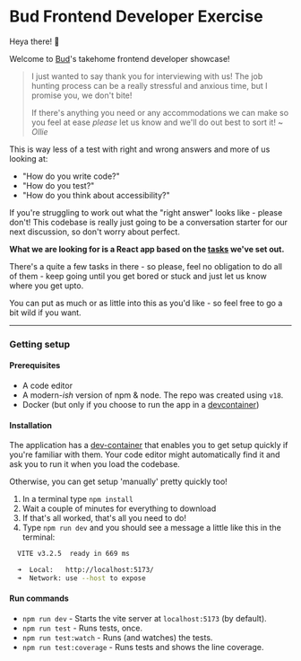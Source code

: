 # Bud Frontend Developer Exercise

Heya there! 👋

Welcome to [Bud](https://www.thisisbud.com)'s takehome frontend developer showcase!

> I just wanted to say thank you for interviewing with us! The job hunting process can be a really stressful and anxious time, but I promise you, we don't bite!
>
> If there's anything you need or any accommodations we can make so you feel at ease _please_ let us know and we'll do out best to sort it!
> ~ _Ollie_

This is way less of a test with right and wrong answers and more of us looking at:

- "How do you write code?"
- "How do you test?"
- "How do you think about accessibility?"

If you're struggling to work out what the "right answer" looks like - please don't! This codebase is really just going to be a conversation starter for our next discussion, so don't worry about perfect.

**What we are looking for is a React app based on the [tasks](./tasks) we've set out.**

There's a quite a few tasks in there - so please, feel no obligation to do all of them - keep going until you get bored or stuck and just let us know where you get upto.

You can put as much or as little into this as you'd like - so feel free to go a bit wild if you want.

---

### Getting setup

#### Prerequisites

- A code editor
- A modern-_ish_ version of npm & node. The repo was created using `v18`.
- Docker (but only if you choose to run the app in a [devcontainer](https://code.visualstudio.com/docs/remote/containers))

#### Installation

The application has a [dev-container](./.devcontainer/devcontainer.json) that enables you to get setup quickly if you're familiar with them. Your code editor might automatically find it and ask you to run it when you load the codebase.

Otherwise, you can get setup 'manually' pretty quickly too!

1. In a terminal type `npm install`
2. Wait a couple of minutes for everything to download
3. If that's all worked, that's all you need to do!
4. Type `npm run dev` and you should see a message a little like this in the terminal:

```bash
  VITE v3.2.5  ready in 669 ms

  ➜  Local:   http://localhost:5173/
  ➜  Network: use --host to expose
```

#### Run commands

- `npm run dev` - Starts the vite server at `localhost:5173` (by default).
- `npm run test` - Runs tests, once.
- `npm run test:watch` - Runs (and watches) the tests.
- `npm run test:coverage` - Runs tests and shows the line coverage.
